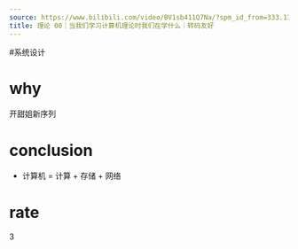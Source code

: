 ```yaml
---
source: https://www.bilibili.com/video/BV1sb411Q7Na/?spm_id_from=333.1387.collection.video_card.click&vd_source=549bde2564979641a5f0adbcfa529b0a
title: 理论 00｜当我们学习计算机理论时我们在学什么｜转码友好
---
```


#系统设计 
# why
开甜姐新序列

# conclusion
- 计算机 = 计算 + 存储 + 网络

# rate
3
